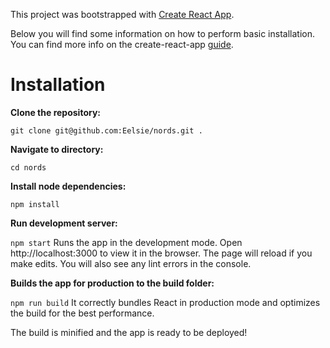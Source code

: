 This project was bootstrapped with [Create React App](https://github.com/facebookincubator/create-react-app).

Below you will find some information on how to perform basic installation.
You can find more info on the create-react-app [guide]((https://github.com/facebookincubator/create-react-app/blob/master/packages/react-scripts/template/README.md)).

# Installation

**Clone the repository:**

`git clone git@github.com:Eelsie/nords.git .`

**Navigate to directory:**

`cd nords`

**Install node dependencies:**

`npm install`

**Run development server:**

`npm start`
Runs the app in the development mode.
Open http://localhost:3000 to view it in the browser.
The page will reload if you make edits.
You will also see any lint errors in the console.


**Builds the app for production to the build folder:**

`npm run build`
It correctly bundles React in production mode and optimizes the build for the best performance.

The build is minified and the app is ready to be deployed!

